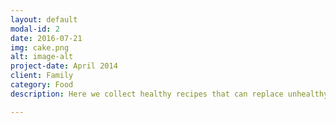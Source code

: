 ```yaml
---
layout: default
modal-id: 2
date: 2016-07-21
img: cake.png
alt: image-alt
project-date: April 2014
client: Family
category: Food
description: Here we collect healthy recipes that can replace unhealthy yummy food.

---
```

